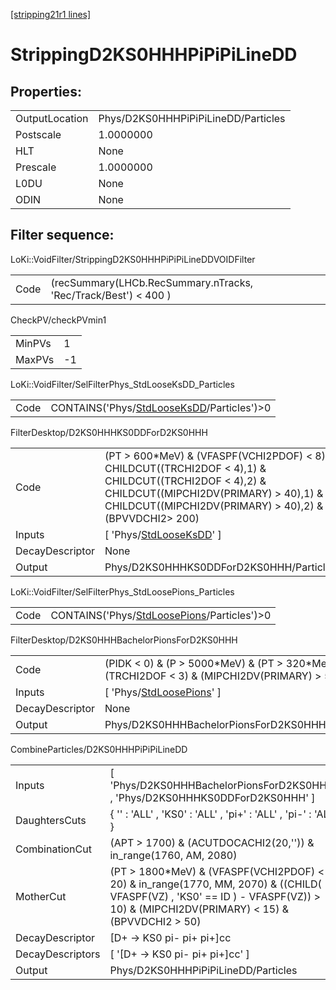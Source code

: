[[stripping21r1 lines]](./stripping21r1-index)

# StrippingD2KS0HHHPiPiPiLineDD

## Properties:

|                |                                     |
|----------------|-------------------------------------|
| OutputLocation | Phys/D2KS0HHHPiPiPiLineDD/Particles |
| Postscale      | 1.0000000                           |
| HLT            | None                                |
| Prescale       | 1.0000000                           |
| L0DU           | None                                |
| ODIN           | None                                |

## Filter sequence:

LoKi::VoidFilter/StrippingD2KS0HHHPiPiPiLineDDVOIDFilter

|      |                                                                 |
|------|-----------------------------------------------------------------|
| Code | (recSummary(LHCb.RecSummary.nTracks, 'Rec/Track/Best') \< 400 ) |

CheckPV/checkPVmin1

|        |     |
|--------|-----|
| MinPVs | 1   |
| MaxPVs | -1  |

LoKi::VoidFilter/SelFilterPhys_StdLooseKsDD_Particles

|      |                                                                                            |
|------|--------------------------------------------------------------------------------------------|
| Code | CONTAINS('Phys/[StdLooseKsDD](./stripping21r1-commonparticles-stdlooseksdd)/Particles')\>0 |

FilterDesktop/D2KS0HHHKS0DDForD2KS0HHH

|                 |                                                                                                                                                                                                                 |
|-----------------|-----------------------------------------------------------------------------------------------------------------------------------------------------------------------------------------------------------------|
| Code            | (PT \> 600\*MeV) & (VFASPF(VCHI2PDOF) \< 8) & CHILDCUT((TRCHI2DOF \< 4),1) & CHILDCUT((TRCHI2DOF \< 4),2) & CHILDCUT((MIPCHI2DV(PRIMARY) \> 40),1) & CHILDCUT((MIPCHI2DV(PRIMARY) \> 40),2) & (BPVVDCHI2\> 200) |
| Inputs          | [ 'Phys/[StdLooseKsDD](./stripping21r1-commonparticles-stdlooseksdd)' ]                                                                                                                                       |
| DecayDescriptor | None                                                                                                                                                                                                            |
| Output          | Phys/D2KS0HHHKS0DDForD2KS0HHH/Particles                                                                                                                                                                         |

LoKi::VoidFilter/SelFilterPhys_StdLoosePions_Particles

|      |                                                                                              |
|------|----------------------------------------------------------------------------------------------|
| Code | CONTAINS('Phys/[StdLoosePions](./stripping21r1-commonparticles-stdloosepions)/Particles')\>0 |

FilterDesktop/D2KS0HHHBachelorPionsForD2KS0HHH

|                 |                                                                                                  |
|-----------------|--------------------------------------------------------------------------------------------------|
| Code            | (PIDK \< 0) & (P \> 5000\*MeV) & (PT \> 320\*MeV) & (TRCHI2DOF \< 3) & (MIPCHI2DV(PRIMARY) \> 5) |
| Inputs          | [ 'Phys/[StdLoosePions](./stripping21r1-commonparticles-stdloosepions)' ]                      |
| DecayDescriptor | None                                                                                             |
| Output          | Phys/D2KS0HHHBachelorPionsForD2KS0HHH/Particles                                                  |

CombineParticles/D2KS0HHHPiPiPiLineDD

|                  |                                                                                                                                                                                      |
|------------------|--------------------------------------------------------------------------------------------------------------------------------------------------------------------------------------|
| Inputs           | [ 'Phys/D2KS0HHHBachelorPionsForD2KS0HHH' , 'Phys/D2KS0HHHKS0DDForD2KS0HHH' ]                                                                                                      |
| DaughtersCuts    | { '' : 'ALL' , 'KS0' : 'ALL' , 'pi+' : 'ALL' , 'pi-' : 'ALL' }                                                                                                                       |
| CombinationCut   | (APT \> 1700) & (ACUTDOCACHI2(20,'')) & in_range(1760, AM, 2080)                                                                                                                     |
| MotherCut        | (PT \> 1800\*MeV) & (VFASPF(VCHI2PDOF) \< 20) & in_range(1770, MM, 2070) & ((CHILD( VFASPF(VZ) , 'KS0' == ID ) - VFASPF(VZ)) \> 10) & (MIPCHI2DV(PRIMARY) \< 15) & (BPVVDCHI2 \> 50) |
| DecayDescriptor  | [D+ -\> KS0 pi- pi+ pi+]cc                                                                                                                                                         |
| DecayDescriptors | [ '[D+ -\> KS0 pi- pi+ pi+]cc' ]                                                                                                                                                 |
| Output           | Phys/D2KS0HHHPiPiPiLineDD/Particles                                                                                                                                                  |
